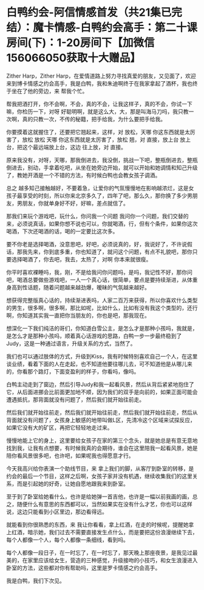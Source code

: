 # 白鸭约会-阿信情感首发（共21集已完结）：魔卡情感-白鸭约会高手：第二十课房间(下)：1-20房间下【加微信156066050获取十大赠品】

Zither Harp，Zither Harp，在爱情道路上努力寻找真爱的朋友，又见面了，欢迎来到博卡情感之约会高手，我是白鸭，我和朱迪啊终于在我家拿起了酒杯，我也终于坐在了他的旁边，来 帮我个忙。

帮我把酒打开，你不会啊，不会，真的不会，让我这样子，真的不会，你试一下嘛，你检历一下，对呀 好聪明啊，就是这么大，大，那是叫海马刀吗，我只教一次啊，真的只教一次，不传的秘籍，把手给我，为什么要把手给我。

你要摸着这就握住了，还要把它翘起来，这样，对 放松，天哪 你这东西就是太厉害了，放松 放松 天哪 你这东西就是太厉害了，放松 翘，对 直接，放上台 放上台，把这个最远端放上台，这边 往上放，对 直接。

原来我没有，对呀，天哪，那我倒进去，我没倒，挑战一下吧，整瓶倒进去，整瓶倒进去，别动，手拿着吃吧，从坐在她旁边开始，就可以开始和她调情和知己升级了，教她开酒是一个不错的方法，有时候白鸭也会教女孩子调酒。

总之 越多知己接触越好，不要着急，让爱你的气氛慢慢地在影响越浓烂，这是女孩子最享受的时刻，所以你来北京多久了，四年了吧，那么久，那你换了多少男朋友，男朋友，你就单身好不好，好嘛，差点就信了。

那我们来玩个游戏吧，玩什么，你问我一个问题 我问你一个问题，我们交替的来，必须说真话，如果你想不说也可以，你就喝酒，行，但有个条件，如果你这次喝酒，下次还喝酒的话，喝的一定要比这次多。

要不你老是选择喝酒，没意思吧，好吧，必须说真的，好，我说好了，不许说假话，那我先来，你到底多重，你也知道了，就问这个问题，有点不礼貌吧，那你只要选择喝酒了，你去吧，我去，太热了，对啊 你本来就很瘦。

你平时喜欢裸睡吗，我，刚，不是给我问你问题吗，是吗，我记性不好，那你问吧，喝酒总要做些游戏吧，一人一个真心话，很简单，要点是要持续渐进，从体重 身高到性话题，随着问题越来越劲爆，暧昧的气氛越来越好。

想获得完整版真心话的，持续渐进表吗，人家二百万来获得，所以你喜欢什么类型的男生，很多啊，很多啊，那比如呢，比如什么，比如有没有我这个类型的，还行啊，你知道其实我一直把你当朋友的，你也是吧，那我现在。

想深化一下我们纯洁的哥们，你知道白雪公主，是怎么才是那种小孩吗，我就是，是怎么才是那种小孩吗，顺着真心话游戏的思路，白鸭一步一步最终稳到了Judy，这是一种通过语言，升级关系的方式，当然了。

我们也可以通过肢体的方式，升级到Kiss，我有时候特别喜欢自己一个人，在这里谈业绩，看着下面的人在走起，也不知道他要往哪儿去，可不知道他是从哪儿来的，你看那个路灯，下面变盈利的样子，你看吗，像吗。

白鸭主动走到了窗边，然后引导Judy和我一起看风景，然后从背后紧紧地抱住了它，从后面进挪会比前面更加地不顺，因为我们的双手是向前的，如果正面可能会遭遇抵抗，那背面就没有问题了，然后我们就开始往前走。

然后我们就开始往前走，然后我们就开始往前走，然后我们就开始往前走，然后从背面就没有问题了，女孩身上敏感的地带叫做L区，先清冷这个区域来试探反应，如果它没有大的矿区，再把它轻轻地走过来。

慢慢地能上它的身上，这里要给女孩子在家的第三个念头，就是她总是有意无意地找到我，让我有点想要，有时候我真的会期待，谁会在这里陪我一起看风景，她是陪你看风景很多吧，也许吧，如果呢我也得愿意才行。

今天我高兴给你表演一个助线节目，来 拿上我们的脚，从客厅到卧室的转移，是约会的最后一个节目，这样之后啊，女孩子家并没有机遇，继续收集我们的这里关系，而是引起她的好奇，让她自愿地跟我来到卧室。

至于到了卧室给她看什么，也许是给她弹一首吉他，也许是一幅以前我画的画，总之，随便什么有意思的东西都可以，当然如果实在没有什么才艺，你也可以这样说，这边只能看到小区里边，那边看得远。

就能看到你很熟悉的东西，来 我让你看看，拿上红酒，在走的时候呢，提醒她拿上红酒，暗示她，我们过去不需要直接发生点什么，而是要把这份浪漫继续下去，每个人都像一个人，每个人都像一条细线，看到吗。

每个人都像一段日子，在一时忘了，在一时忘了，那天晚上那座夜景，是我见过最美的，在家里应该给女生，营造的三种感觉，升级接吻的小技巧，和女生浪漫进入卧室的方法，这些都对你有帮助吗，这里是罗卡情感之约会高手。

我是白鸭，我们下次见。